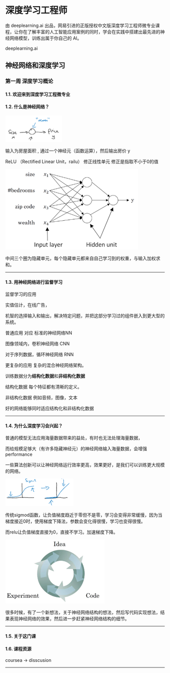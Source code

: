 # 深度学习工程师

由 deeplearning.ai 出品，网易引进的正版授权中文版深度学习工程师微专业课程，让你在了解丰富的人工智能应用案例的同时，学会在实践中搭建出最先进的神经网络模型，训练出属于你自己的 AI。



deeplearning.ai



## 神经网络和深度学习

### 第一周 深度学习概论

#### 1.1. 欢迎来到深度学习工程微专业

#### 1.2. 什么是神经网络？

![1616421771173](assets/1616421771173.png)

输入为房屋面积 , 通过一个神经元（函数运算），然后输出房价 y

ReLU （Rectified Linear Unit，railu） 修正线性单元  修正是指取不小于0的值

![1616422154046](assets/1616422154046.png)

中间三个圈为隐藏单元，每个隐藏单元都来自自己学习到的权重，与输入加权求和。



---

#### 1.3. 用神经网络进行监督学习

监督学习的应用

实值估计，在线广告，



机智的选择输入和输出，解决特定问题，并把这部分学习过的组件嵌入到更大型的系统。

普通应用 对应 标准的神经网络NN

图像领域内，卷积神经网络 CNN

对于序列数据，循环神经网络 RNN

更复杂的应用 复杂的混合神经网络架构。



训练数据分为**结构化数据**和**非结构化数据**

结构化数据 	  每个特征都有清晰的定义。

非结构化数据   例如音频，图像，文本



好的网络能够同时适应结构化和非结构化数据



---

#### 1.4. 为什么深度学习会兴起？

普通的模型无法应用海量数据带来的益处，有时也无法处理海量数据，

而给规模足够大（有许多隐藏神经元）的神经网络输入海量数据，会增强performance



一些算法创新可以让神经网络运行效率更高，效果更好，是我们可以训练更大规模的网络。

![1616423575240](assets/1616423575240.png)

传统sigmod函数，让负值梯度趋近于零但不是零，学习会变得非常缓慢，因为当梯度接近0时，使用梯度下降法，参数会变化得很慢，学习也变得很慢。

而relu让负值梯度直接为0，直接不学习。加速梯度下降。

![1616423610014](assets/1616423610014.png)

很多时候，有了一个新想法，关于神经网络结构的想法，然后写代码实现想法，结果表现神经网络的效果，然后进一步赶紧神经网络结构的细节。



---

#### 1.5. 关于这门课

#### 1.6. 课程资源

coursea -> disscusion 



---























